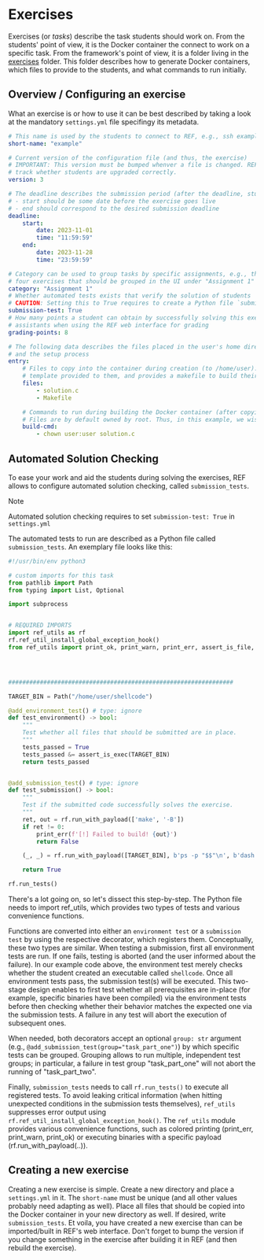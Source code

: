 # Exercises

Exercises (or _tasks_) describe the task students should work on. From the students' point of view, it is the Docker container the connect to work on a specific task. From the framework's point of view, it is a folder living in the [exercises](./exercises) folder. This folder describes how to generate Docker containers, which files to provide to the students, and what commands to run initially.



## Overview / Configuring an exercise

What an exercise is or how to use it can be best described by taking a look at the mandatory `settings.yml` file specifingy its metadata.

```yml
# This name is used by the students to connect to REF, e.g., ssh example@REFSERVER
short-name: "example"

# Current version of the configuration file (and thus, the exercise)
# IMPORTANT: This version must be bumped whenver a file is changed. REF only allows to build newer versions to
# track whether students are upgraded correctly.
version: 3

# The deadline describes the submission period (after the deadline, students can no longer submit)
# - start should be some date before the exercise goes live
# - end should correspond to the desired submission deadline
deadline:
    start:
        date: 2023-11-01
        time: "11:59:59"
    end:
        date: 2023-11-28
        time: "23:59:59"

# Category can be used to group tasks by specific assignments, e.g., the first week of the course may contain
# four exercises that should be grouped in the UI under "Assignment 1"
category: "Assignment 1"
# Whether automated tests exists that verify the solution of students
# CAUTION: Setting this to True requires to create a Python file `submission_tests`
submission-test: True
# How many points a student can obtain by successfully solving this exercise. Points are visible to grading
# assistants when using the REF web interface for grading
grading-points: 8

# The following data describes the files placed in the user's home directory (when connecting to their container)
# and the setup process
entry:
    # Files to copy into the container during creation (to /home/user). This example expects a user to write C code in solution.c, a
    # template provided to them, and provides a makefile to build their code.
    files:
        - solution.c
        - Makefile

    # Commands to run during building the Docker container (after copying files into the container). Working directory is /home/user.
    # Files are by default owned by root. Thus, in this example, we wish to give the user access to solution.c and chown it.
    build-cmd:
        - chown user:user solution.c
```

## Automated Solution Checking

To ease your work and aid the students during solving the exercises, REF allows to configure automated solution checking, called `submission_tests`.

> [!NOTE]
> Automated solution checking requires to set `submission-test: True` in `settings.yml`

The automated tests to run are described as a Python file called `submission_tests`. An exemplary file looks like this:

```Python
#!/usr/bin/env python3

# custom imports for this task
from pathlib import Path
from typing import List, Optional

import subprocess


# REQUIRED IMPORTS
import ref_utils as rf
rf.ref_util_install_global_exception_hook()
from ref_utils import print_ok, print_warn, print_err, assert_is_file, assert_is_exec, add_environment_test, add_submission_test, drop_privileges




################################################################

TARGET_BIN = Path("/home/user/shellcode")

@add_environment_test() # type: ignore
def test_environment() -> bool:
    """
    Test whether all files that should be submitted are in place.
    """
    tests_passed = True
    tests_passed &= assert_is_exec(TARGET_BIN)
    return tests_passed


@add_submission_test() # type: ignore
def test_submission() -> bool:
    """
    Test if the submitted code successfully solves the exercise.
    """
    ret, out = rf.run_with_payload(['make', '-B'])
    if ret != 0:
        print_err(f'[!] Failed to build! {out}')
        return False

    (_, _) = rf.run_with_payload([TARGET_BIN], b'ps -p "$$"\n', b'dash', check=True, check_signal=True)

    return True

rf.run_tests()

```

There's a lot going on, so let's dissect this step-by-step. The Python file needs to import ref_utils, which provides two types of tests and various convenience functions.

Functions are converted into either an `environment test` or a `submission test` by using the respective decorator, which registers them. Conceptually, these two types are similar. When testing a submission, first all environment tests are run. If one fails, testing is aborted (and the user informed about the failure). In our example code above, the environment test merely checks whether the student created an executable called `shellcode`. Once all environment tests pass, the submission test(s) will be executed. This two-stage design enables to first test whether all prerequisites are in-place (for example, specific binaries have been compiled) via the environment tests before then checking whether their behavior matches the expected one via the submission tests. A failure in any test will abort the execution of subsequent ones.

When needed, both decorators accept an optional `group: str` argument (e.g., `@add_submission_test(group="task_part_one")`) by which specific tests can be grouped. Grouping allows to run multiple, independent test groups; in particular, a failure in test group "task_part_one" will not abort the running of "task_part_two".


Finally, `submission_tests` needs to call `rf.run_tests()` to execute all registered tests. To avoid leaking critical information (when hitting unexpected conditions in the submission tests themselves), `ref_utils` suppresses error output using `rf.ref_util_install_global_exception_hook()`. The `ref_utils` module provides various convenience functions, such as colored printing (print_err, print_warn, print_ok) or executing binaries with a specific payload (rf.run_with_payload(..)).




## Creating a new exercise

Creating a new exercise is simple. Create a new directory and place a `settings.yml` in it. The `short-name` must be unique (and all other values probably need adapting as well). Place all files that should be copied into the Docker container in your new directory as well. If desired, write `submission_tests`. Et voila, you have created a new exercise than can be imported/built in REF's web interface. Don't forget to bump the version if you change something in the exercise after building it in REF (and then rebuild the exercise).
